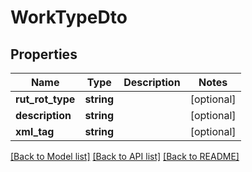 # WorkTypeDto

## Properties
Name | Type | Description | Notes
------------ | ------------- | ------------- | -------------
**rut_rot_type** | **string** |  | [optional] 
**description** | **string** |  | [optional] 
**xml_tag** | **string** |  | [optional] 

[[Back to Model list]](../README.md#documentation-for-models) [[Back to API list]](../README.md#documentation-for-api-endpoints) [[Back to README]](../README.md)


